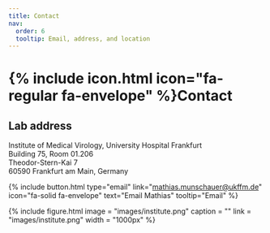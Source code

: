 ```yaml
---
title: Contact
nav:
  order: 6
  tooltip: Email, address, and location
---
```


# {% include icon.html icon="fa-regular fa-envelope" %}Contact

## Lab address

Institute of Medical Virology, University Hospital Frankfurt <br />
Building 75, Room 01.206 <br />
Theodor-Stern-Kai 7 <br />
60590 Frankfurt am Main, Germany

{%
  include button.html
  type="email"
  link="mathias.munschauer@ukffm.de"
  icon="fa-solid fa-envelope"
  text="Email Mathias"
  tooltip="Email"
%}

{%
  include figure.html
  image = "images/institute.png"
  caption = ""
  link = "images/institute.png"
  width = "1000px"
%}